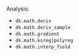 
Analysis:

- `dk.math.deriv`
- `dk.math.deriv_sample`
- `dk.math.gradient`
- `dk.math.ksreg|polyreg`
- `dk.math.interp_field`
